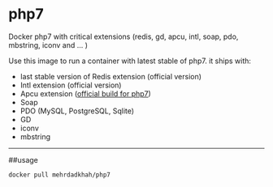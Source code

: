 # php7
Docker php7 with critical extensions (redis, gd, apcu, intl, soap, pdo, mbstring, iconv and ... )

Use this image to run a container with latest stable of php7. it ships with:

 - last stable version of Redis extension (official version)
 - Intl extension (official version)
 - Apcu extension ([official build for php7](https://pecl.php.net/package/APCu))
 - Soap
 - PDO (MySQL, PostgreSQL, Sqlite)
 - GD
 - iconv
 - mbstring


----------
##usage

    docker pull mehrdadkhah/php7
 
